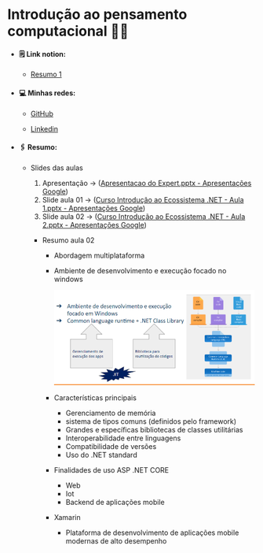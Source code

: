 
# Introdução ao pensamento computacional :man_scientist:

- ####  :spiral_notepad: Link notion: 

  - [Resumo 1](https://showy-secure-60e.notion.site/Ecossistema-Net-e-Documenta-o-a1d76d33fdb84b288e55a9dd79068c55)

- ####  :computer: Minhas redes:

  - [GitHub](https://github.com/Brennez)

  - [Linkedin](https://www.linkedin.com/in/tchalisson-brenne-27911421b/)

- ####  :paperclips: Resumo: 

  - Slides das aulas

    1. Apresentação  → ([Apresentacao do Expert.pptx - Apresentações Google](https://docs.google.com/presentation/d/17_so96uxqkX2o_D9_6TzSUvP6aTvXlOf/edit#slide=id.p2))
    2. Slide aula 01    →  ([Curso Introdução ao Ecossistema .NET - Aula 1.pptx - Apresentações Google](https://docs.google.com/presentation/d/1CxUS5QHCu4mqMiCoMqbMpGjUntIlpYSc/edit#slide=id.p5))
    3. Slide aula 02    → ([Curso Introdução ao Ecossistema .NET - Aula 2.pptx - Apresentações Google](https://docs.google.com/presentation/d/1FvIKgAR2AAA5q6CWxiUYCRt3UI88OqMP/edit#slide=id.p5))

    - Resumo aula 02

      - Abordagem multiplataforma
      
      - Ambiente de desenvolvimento e execução focado no windows
      
        ![Untitled](../assets/esquema.png)
      
      - Características principais
      
        - Gerenciamento de memória
        - sistema de tipos comuns (definidos pelo framework)
        - Grandes e específicas bibliotecas de classes utilitárias
        - Interoperabilidade entre linguagens
        - Compatibilidade de versões
        - Uso do .NET standard
      
      - Finalidades de uso ASP .NET CORE
      
        - Web
        - Iot
        - Backend de aplicações mobile
  
      - Xamarin
  
        - Plataforma de desenvolvimento de aplicações mobile modernas de alto desempenho
